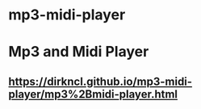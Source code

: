 # mp3-midi-player
# Mp3 and Midi Player

## https://dirkncl.github.io/mp3-midi-player/mp3%2Bmidi-player.html
